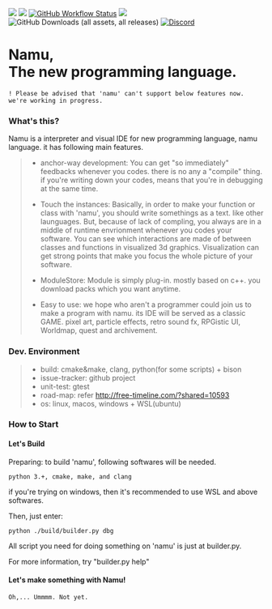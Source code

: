 [![](https://img.shields.io/github/v/release/namulang/namu.svg?include_prereleases&label=latest%20release&style=flat-square)](https://github.com/namulang/namu/releases)
[![](https://img.shields.io/github/release-date-pre/namulang/namu.svg?label=on&style=flat-square)](https://github.com/namulang/namu/releases)
[![GitHub Workflow Status](https://img.shields.io/github/actions/workflow/status/namulang/namu/ci-main.yml?style=flat-square)](https://github.com/namulang/namu/actions)
![](https://img.shields.io/github/languages/code-size/namulang/namu.svg?style=flat-square)
![GitHub Downloads (all assets, all releases)](https://img.shields.io/github/downloads/namulang/namu/total?style=flat-square)
[![Discord](https://img.shields.io/discord/1080131343012339712?style=flat-square)](https://discord.com/channels/1080131343012339712/)

Namu, <br/>The new programming language.
=======================================

    ! Please be advised that 'namu' can't support below features now. we're working in progress.

### What's this?
Namu is a interpreter and visual IDE for new programming language, namu language.
it has following main features.

> * anchor-way development: You can get "so immediately" feedbacks whenever you codes.
        there is no any a "compile" thing. if you're writing down your codes, means that
        you're in debugging at the same time.
>
>
> * Touch the instances: Basically, in order to make your function or class with 'namu',
        you should write somethings as a text. like other launguages.
        But, because of lack of compling, you always are in a middle of runtime envrionment
        whenever you codes your software. You can see which interactions are made of between
        classes and functions in visualized 3d graphics.
        Visualization can get strong points that make you focus the whole picture of your
        software.
>
> * ModuleStore: Module is simply plug-in. mostly based on c++. you download packs
        which you want anytime.
>
> * Easy to use: we hope who aren't a programmer could join us to make a program with
        namu. its IDE will be served as a classic GAME.
        pixel art, particle effects, retro sound fx, RPGistic UI, Worldmap, quest and archivement.


### Dev. Environment
> * build: cmake&make, clang, python(for some scripts) + bison
> * issue-tracker: github project
> * unit-test: gtest
> * road-map: refer http://free-timeline.com/?shared=10593
> * os: linux, macos, windows + WSL(ubuntu)


### How to Start
#### Let's Build

Preparing: to build 'namu', following softwares will be needed.

    python 3.+, cmake, make, and clang

if you're trying on windows, then it's recommended to use WSL and above softwares.

Then, just enter:

    python ./build/builder.py dbg

All script you need for doing something on 'namu' is just at builder.py.

For more information, try "builder.py help"

#### Let's make something with Namu!

    Oh,... Ummmm. Not yet.
